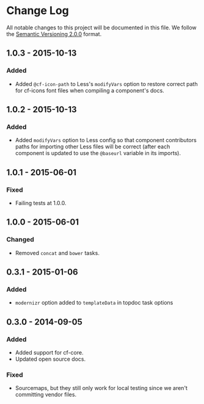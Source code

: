 # Change Log

All notable changes to this project will be documented in this file.
We follow the [Semantic Versioning 2.0.0](http://semver.org/) format.


## 1.0.3 - 2015-10-13

### Added
- Added `@cf-icon-path` to Less's `modifyVars` option to restore correct path
  for cf-icons font files when compiling a component's docs.


## 1.0.2 - 2015-10-13

### Added
- Added `modifyVars` option to Less config so that component contributors paths
  for importing other Less files will be correct (after each component is
  updated to use the `@baseurl` variable in its imports).


## 1.0.1 - 2015-06-01

### Fixed
- Failing tests at 1.0.0.


## 1.0.0 - 2015-06-01

### Changed
- Removed `concat` and `bower` tasks.


## 0.3.1 - 2015-01-06

### Added
- `modernizr` option added to `templateData` in topdoc task options


## 0.3.0 - 2014-09-05

### Added
- Added support for cf-core.
- Updated open source docs.

### Fixed
- Sourcemaps, but they still only work for local testing since we aren't
  committing vendor files.
